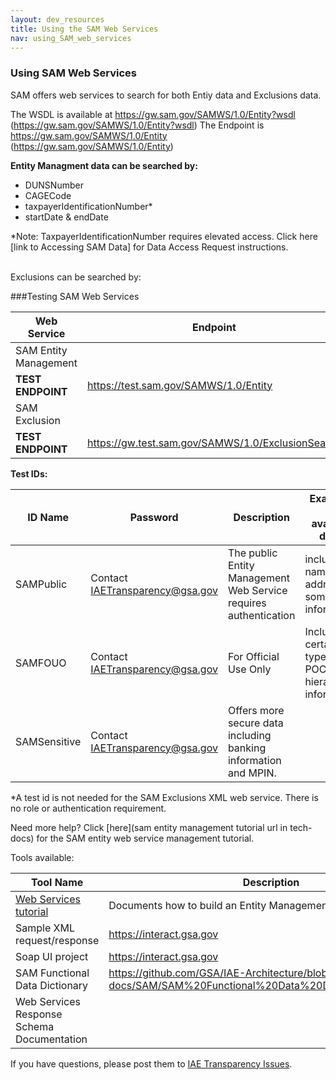 ```yaml
---
layout: dev_resources
title: Using the SAM Web Services
nav: using_SAM_web_services
---
```

### Using SAM Web Services 
SAM offers web services to search for both Entiy data and Exclusions data.<br>

The WSDL is available at https://gw.sam.gov/SAMWS/1.0/Entity?wsdl (https://gw.sam.gov/SAMWS/1.0/Entity?wsdl)
The Endpoint is https://gw.sam.gov/SAMWS/1.0/Entity (https://gw.sam.gov/SAMWS/1.0/Entity)

<b>Entity Managment data can be searched by:</b><br>
* DUNSNumber<br>
* CAGECode<br>
* taxpayerIdentificationNumber*<br>
* startDate & endDate<br>



*Note: TaxpayerIdentificationNumber requires elevated access. Click here [link to Accessing SAM Data] for Data Access Request instructions.<br><br>



Exclusions can be searched by:



###Testing SAM Web Services

| Web Service | Endpoint |
|---|---|
| SAM Entity Management | |
| __TEST ENDPOINT__ | https://test.sam.gov/SAMWS/1.0/Entity |
| SAM Exclusion |  |
| __TEST ENDPOINT__ | https://gw.test.sam.gov/SAMWS/1.0/ExclusionSearch |


<b>Test IDs:</b>

| ID Name | Password | Description | Examples of available data*| 
|---|---|---|---|
| SAMPublic | Contact IAETransparency@gsa.gov | The public Entity Management Web Service requires authentication | includes: name, address, some POC information |
| SAMFOUO | Contact IAETransparency@gsa.gov | For Official Use Only | Includes certain types of POC and hierarchy information. |
| SAMSensitive | Contact IAETransparency@gsa.gov | Offers more secure data including banking information and MPIN. |

*A test id is not needed for the SAM Exclusions XML web service. There is no role or authentication requirement.
 
Need more help? Click [here](sam entity management tutorial url in tech-docs) for the SAM entity web service management tutorial.

Tools available:

| Tool Name | Description |
|---|---|
| [Web Services tutorial](https://github.com/GSA/IAE-Architecture/tree/master/as-is/tech-docs/SAM) | Documents how to build an Entity Management web service. |
| Sample XML request/response | https://interact.gsa.gov | Included in the web services tutorial. Various sample request and response for Entity Management. |
| Soap UI project | https://interact.gsa.gov | Project ready for import into Soap UI. (http://www.soapui.org/) |
| SAM Functional Data Dictionary | https://github.com/GSA/IAE-Architecture/blob/master/as-is/tech-docs/SAM/SAM%20Functional%20Data%20Dictionary%20v4.0.pdf |  |
| Web Services Response Schema Documentation |  | Coming Soon! |

If you have questions, please post them to [IAE Transparency Issues](https://github.com/GSA/IAE-Architecture/issues).



